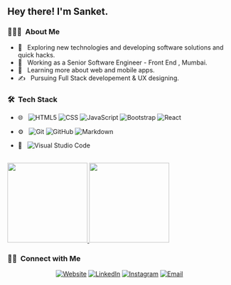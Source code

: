 

<h2> Hey there! I'm Sanket.</h2>

<h3> 👨🏻‍💻 &nbsp;About Me </h3>

- 🤔 &nbsp; Exploring new technologies and developing software solutions and quick hacks.
- 💼 &nbsp; Working as a Senior Software Engineer - Front End , Mumbai.
- 🌱 &nbsp; Learning more about web and mobile apps.
- ✍️ &nbsp; Pursuing Full Stack developement & UX designing.

<h3> 🛠 &nbsp;Tech Stack</h3>


- 🌐 &nbsp;
  ![HTML5](https://img.shields.io/badge/-HTML5-333333?style=flat&logo=HTML5)
  ![CSS](https://img.shields.io/badge/-CSS-333333?style=flat&logo=CSS3&logoColor=1572B6)
  ![JavaScript](https://img.shields.io/badge/-JavaScript-333333?style=flat&logo=javascript)
  ![Bootstrap](https://img.shields.io/badge/-Bootstrap-333333?style=flat&logo=bootstrap&logoColor=563D7C)
  ![React](https://img.shields.io/badge/-React-333333?style=flat&logo=react)

- ⚙️ &nbsp;
  ![Git](https://img.shields.io/badge/-Git-333333?style=flat&logo=git)
  ![GitHub](https://img.shields.io/badge/-GitHub-333333?style=flat&logo=github)
  ![Markdown](https://img.shields.io/badge/-Markdown-333333?style=flat&logo=markdown)
- 🔧 &nbsp;
  ![Visual Studio Code](https://img.shields.io/badge/-Visual%20Studio%20Code-333333?style=flat&logo=visual-studio-code&logoColor=007ACC)

<br/>

<a href="https://github.com/sanket4real">
  <img height="180em" src="https://github-readme-stats.vercel.app/api?username=sanket4real&theme=buefy&show_icons=true" />
  <img height="180em" src="https://github-readme-stats.vercel.app/api/top-langs/?username=sanket4real&theme=buefy&layout=compact" />
</a>

<br/>

<h3> 🤝🏻 &nbsp;Connect with Me </h3>

<p align="center">
<a href="https://sanketdesai.online/"><img alt="Website" src="https://img.shields.io/badge/Website-www.sanketdesai.tech-blue?style=flat-square&logo=google-chrome"></a>
<a href="https://www.linkedin.com/in/sanket-desai-01956b128"><img alt="LinkedIn" src="https://img.shields.io/badge/LinkedIn-Sanket%20Desai-blue?style=flat-square&logo=linkedin"></a>
<a href="https://www.instagram.com/sanket4real/"><img alt="Instagram" src="https://img.shields.io/badge/Instagram-sanket4real-blue?style=flat-square&logo=instagram"></a>
<a href="mailto:desaisanket68@gmail.com"><img alt="Email" src="https://img.shields.io/badge/Email-desaisanket68@gmail.comu-blue?style=flat-square&logo=gmail"></a>
</p>

